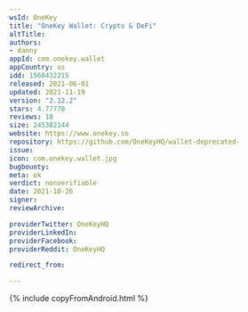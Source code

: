 ```yaml
---
wsId: OneKey
title: "OneKey Wallet: Crypto & DeFi"
altTitle: 
authors:
- danny
appId: com.onekey.wallet
appCountry: us
idd: 1568432215
released: 2021-06-01
updated: 2021-11-19
version: "2.12.2"
stars: 4.77778
reviews: 18
size: 245382144
website: https://www.onekey.so
repository: https://github.com/OneKeyHQ/wallet-deprecated-
issue: 
icon: com.onekey.wallet.jpg
bugbounty: 
meta: ok
verdict: nonverifiable
date: 2021-10-26
signer: 
reviewArchive:

providerTwitter: OneKeyHQ
providerLinkedIn: 
providerFacebook: 
providerReddit: OneKeyHQ

redirect_from:

---
```


{% include copyFromAndroid.html %}

